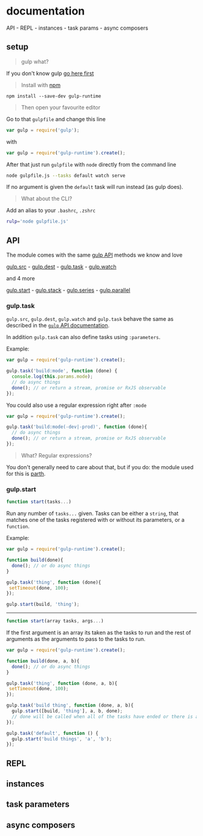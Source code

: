 # documentation

API -
REPL -
instances -
task params -
async composers

## setup

> gulp what?

  If you don't know gulp [go here first][gulp]

> Install with [npm][npm]

  `npm install --save-dev gulp-runtime`

> Then open your favourite editor

  Go to that `gulpfile` and change this line

  ```js
  var gulp = require('gulp');
  ```

  with

  ```js
  var gulp = require('gulp-runtime').create();
  ```

  After that just run `gulpfile` with `node` directly from the command line

  ```sh
  node gulpfile.js --tasks default watch serve
  ```

  If no argument is given the `default` task will run instead (as gulp does).

> What about the CLI?

  Add an alias to your `.bashrc`, `.zshrc`

  ```sh
  rulp='node gulpfile.js'
  ```

## API

The module comes with the same [gulp API][gulp-api] methods we know and love

[gulp.src](#gulptask) -
[gulp.dest](#gulptask) -
[gulp.task](#gulptask) -
[gulp.watch](#gulptask)

and 4 more

[gulp.start](#gulpstart) -
[gulp.stack](#gulpstack) -
[gulp.series](#gulpseries) -
[gulp.parallel](#gulpparallel)

### gulp.task

`gulp.src`, `gulp.dest`, `gulp.watch` and `gulp.task` behave the same as described in the [`gulp` API documentation][gulp-api].

In addition `gulp.task` can also define tasks using `:parameters`.

Example:

```js
var gulp = require('gulp-runtime').create();

gulp.task('build:mode', function (done) {
  console.log(this.params.mode);
  // do async things
  done(); // or return a stream, promise or RxJS observable
});
```

You could also use a regular expression right after `:mode`

```js
var gulp = require('gulp-runtime').create();

gulp.task('build:mode(-dev|-prod)', function (done){
  // do async things
  done(); // or return a stream, promise or RxJS observable
});
```

> What? Regular expressions?

You don't generally need to care about that, but if you do: the module used for this is [parth][parth].

### gulp.start

```js
function start(tasks...)
```

Run any number of `tasks...` given. Tasks can be either a `string`, that matches one of the tasks registered with or without its parameters, or a `function`.

Example:

```js
var gulp = require('gulp-runtime').create();

function build(done){
  done(); // or do async things
}

gulp.task('thing', function (done){
 setTimeout(done, 100);
});

gulp.start(build, 'thing');
```
___

```js
function start(array tasks, args...)
```

If the first argument is an array its taken as the tasks to run and the rest of arguments as the arguments to pass to the tasks to run.

```js
var gulp = require('gulp-runtime').create();

function build(done, a, b){
  done(); // or do async things
}

gulp.task('thing', function (done, a, b){
 setTimeout(done, 100);
});

gulp.task('build thing', function (done, a, b){
  gulp.start([build, 'thing'], a, b, done);
  // done will be called when all of the tasks have ended or there is an error
});

gulp.task('default', function () {
  gulp.start('build things', 'a', 'b');
});
```

## REPL

## instances

## task parameters

## async composers

<!-- links -->

[npm]: https://npmjs.com/gulp-runtime
[gulp]: https://github.com/gulpjs/gulp
[parth]: https://github.com/stringparser/parth
[license]: http://opensource.org/licenses/MIT
[gulp-api]: https://github.com/gulpjs/gulp/blob/master/docs/API.md
[new-issue]: https://github.com/stringparser/gulp-runtime/issues/new
